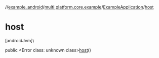 //[example_android](../../../index.md)/[multi.platform.core.example](../index.md)/[ExampleApplication](index.md)/[host](host.md)

# host

[androidJvm]\

public &lt;Error class: unknown class&gt;[host](host.md)()

